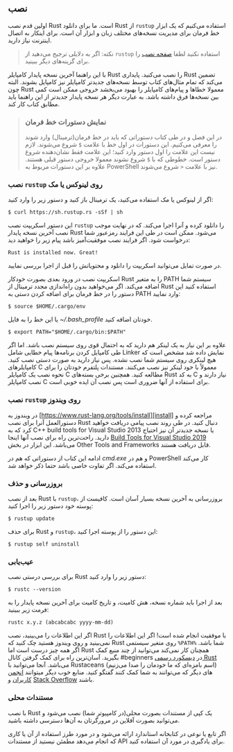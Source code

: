 ## نصب

اولین قدم نصب Rust است. ما برای دانلود Rust از `rustup` استفاده می‌کنیم که یک ابزار خط فرمان برای مدیریت 
نسخه‌های مختلف زبان و ابزار آن است. برای اینکار به اتصال اینترنت نیاز دارید.
> نکته: اگر  به دلایلی ترجیح می‌دهید از `rustup` استفاده نکنید لطفا [صفحه نصب](https://www.rust-lang.org/tools/install)
> را برای گزینه‌های دیگر ببینید.

با این راهنما آخرین نسخه پایدار کامپایلر Rust را نصب می‌کنید.
پایداری Rust تضمین می‌کند که تمام مثال‌های کتاب توسط نسخه‌های جدیدتر کامپایلر نیز کامپایل بشوند.
البته چون Rust معمولا خطا‌ها و پیام‌های کامپایلر را بهبود می‌بخشد خروجی ممکن است کمی بین نسخه‌ها فرق داشته باشد.
به عبارت دیگر هر نسخه پایدار جدید‌تر از این راهنما باید مطابق کتاب کار کند.

> ### نمایش دستورات خط فرمان
> در این فصل و در طی کتاب دستوراتی که باید در خط فرمان(ترمینال) وارد شوند را معرفی می‌کنیم. این دستورات در اول خط
> با علامت `$` شروع می‌شوند. لازم نیست این علامت را اول دستور وارد کنید؛ این علامت فقط نشان‌دهنده شروع دستور است.
> خطوطی که با `$` شروع نشوند معمولا خروجی دستور قبلی هستند. علاوه بر این دستورات مربوط به PowerShell نیز با علامت `<` شروع می‌شوند.

### نصب `rustup` روی لینوکس یا مک

اگر از لینوکس یا مک استفاده می‌کنید، یک ترمینال باز کنید و دستور زیر را وارد کنید:

```text
$ curl https://sh.rustup.rs -sSf | sh
```

این دستور اسکریپت نصب `rustup` را دانلود کرده و آنرا اجرا می‌کند. که در نهایت موجب نصب آخرین نسخه پایدار Rust می‌شود.
ممکن است در طی این فرایند رمزعبور شما درخواست شود. اگر فرایند نصب موفقیت‌آمیز باشد پیام زیر را خواهید دید:

```text
Rust is installed now. Great!
```

در صورت تمایل می‌توانید اسکریپت را دانلود و محتویاتش را قبل از اجرا بررسی نمایید.

اسکریپت نصب در ورود بعدی بصورت خودکار Rust را به متغیر PATH سیستم شما اضافه می‌کند. اگر می‌خواهید بدون راه‌اندازی 
مجدد ترمینال از Rust استفاده کنید این دستور را در خط فرمان برای اضافه کردن دستی به PATH وارد نمایید:

```text
$ source $HOME/.cargo/env
```

یا این خط را به فایل *~/.bash_profile* خودتان اضافه کنید.

```text
$ export PATH="$HOME/.cargo/bin:$PATH"
```

علاوه بر این نیاز به یک لینکر هم دارید که به احتمال قوی روی سیستم نصب باشد. اما اگر طی کامپایل کردن برنامه‌ها پیام خطایی شامل Linker 
نمایش داده شد مشخص است که هیچ لینکری روی سیستم شما نصب نشده. پس نیاز دارید به صورت دستی نصب کنید. کامپایلر‌های C معمولاً با خود
لینکر نیز نصب می‌کنند. مستندات پلتفرم خودتان را برای نحوه نصب یک کامپایلر C مطالعه کنید. همچنین برخی بسته‌های Rust به کد C نیاز دارند و 
نصب کامپایلر C برای استفاده از آنها ضروری است پس نصب آن ایده خوبی است.

### نصب `rustup` روی ویندوز

در ویندوز به  [https://www.rust-lang.org/tools/install][install] مراجعه کرده و دستورالعمل آنرا برای نصب Rust دنبال کنید.
در طی روند نصب پیامی دریافت خواهید کرد که به C++ build tools for Visual Studio 2013 یا نسخه جدیدتر آن نیز احتیاج دارید.
راحت‌ترین راه برای نصب آنها اینجا [Build Tools for Visual Studio 2019][visualstudio] می‌باشد. این ابزار در بخش Other Tools and Frameworks قابل دریافت هستند.

[install]: https://www.rust-lang.org/tools/install
[visualstudio]: https://www.visualstudio.com/downloads/#build-tools-for-visual-studio-2019

ادامه این کتاب از دستوراتی که هم در *cmd.exe* و هم در PowerShell کار می‌کند استفاده می‌کند. اگر تفاوت خاصی باشد حتما ذکر خواهد شد.

### بروزرسانی و حذف

بعد از نصب Rust با `rustup`، بروزرسانی به آخرین نسخه بسیار آسان است. کافیست از پوسته خود دستور زیر را اجرا کنید:

```text
$ rustup update
```

برای حذف Rust و `rustup`، این دستور را از پوسته اجرا کنید:

```text
$ rustup self uninstall
```

### عیب‌یابی

برای بررسی درستی نصب Rust دستور زیر را وارد کنید:

```text
$ rustc --version
```

بعد از اجرا باید شماره نسخه، هش کامیت، و تاریخ کامیت برای آخرین نسخه پایدار را به فرمت زیر ببینید:

```text
rustc x.y.z (abcabcabc yyyy-mm-dd)
```

اگر این اطلاعات را می‌بینید، نصب Rust با موفقیت انجام شده است! اگر این اطلاعات را نمی‌بینید و روی ویندوز هستید چک کنید که Rust 
روی متغیر سیستمی `%PATH%` شما باشد. اگر همه چیز درست است اما Rust همچنان کار نمی‌کند می‌توانید از چند منبع کمک بگیرید.
آسان‌ترین راه برای کمک گرفتن کانال #beginners در [دیسکورد رسمی Rust][discord] می‌باشد. آنجا می‌توانید با Rustaceans (اسم بامزه‌ای که ما خودمان را صدا می‌زنیم)
های دیگر که می‌توانند به شما کمک کنند گفتگو کنید. منابع خوب دیگر میتوانند [انجمن کاربران][users] و [Stack Overflow][stackoverflow] باشند.

[discord]: https://discord.gg/rust-lang
[users]: https://users.rust-lang.org/
[stackoverflow]: http://stackoverflow.com/questions/tagged/rust

### مستندات محلی

با نصب Rust یک کپی از مستندات بصورت محلی(در کامپیوتر شما) نصب می‌شود و می‌توانید بصورت آفلاین  در مرورگرتان به آن‌ها دسترسی داشته باشید.

اگر تابع یا نوعی در کتابخانه استاندارد ارائه می‌شود و در مورد طرز استفاده از آن یا کاری که انجام می‌دهد مطمئن نیستید از مستندات API برای یادگیری در مورد آن استفاده کنید.

